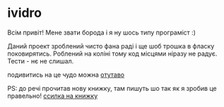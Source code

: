 # ividro
Всім привіт! 
Мене звати борода і я ну шось типу програміст :)

Даний проект зроблений чисто фана раді і ще шоб трошка в фласку поковирятись. Роблений на коліні тому код місцями ніразу не радує. Тести - нє не слишал.

подивитись на це чудо можна [отутаво](http://boroda-ividrowatcher.rhcloud.com/)
 
PS: до речі прочитав нову книжку, там пишуть шо так як я зробив це правельно! [ссилка на книжку](https://www.dropbox.com/s/bnw096saf3g4jp0/10345815_10206400258475417_5721065529892636378_n.jpg)
